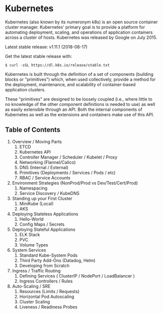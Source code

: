 # Kubernetes

Kubernetes (also known by its numeronym k8s) is an open source container cluster manager. Kubernetes' primary goal is to provide a platform for automating deployment, scaling, and operations of application containers across a cluster of hosts. Kubernetes was released by Google on July 2015.

Latest stable release: v1.11.1 (2018-08-17)

Get the latest stable release with:
```
$ curl -sSL https://dl.k8s.io/release/stable.txt
```

Kubernetes is built through the definition of a set of components (building blocks or "primitives") which, when used collectively, provide a method for the deployment, maintenance, and scalability of container-based application clusters.

These "primitives" are designed to be loosely coupled (i.e., where little to no knowledge of the other component definitions is needed to use) as well as easily extensible through an API. Both the internal components of Kubernetes as well as the extensions and containers make use of this API.

## Table of Contents

1. Overview / Moving Parts
   1. ETCD
   2. Kubernetes API
   3. Controller Manager / Scheduler / Kubelet / Proxy
   4. Networking (Flannel/Calico)
   5. DNS (Internal / External)
   6. Primitives (Deployments / Services / Pods / etc)
   7. RBAC / Service Accounts
2. Environment Strategies (NonProd/Prod vs Dev/Test/Cert/Prod)
   1. Namespacing
   2. Service Discovery / KubeDNS
3. Standing up your First Cluster
   1. MiniKube (Local)
   2. AKS
4. Deploying Stateless Applications
   1. Hello-World
   2. Config Maps / Secrets
5. Deploying Stateful Applications
   1. ELK Stack
   2. PVC
   3. Volume Types
6. System Services
   1. Standard Kube-System Pods
   2. Third Party Add-Ons (Datadog, Helm)
   3. Developing from Scratch
7. Ingress / Traffic Routing
   1. Defining Services ( ClusterIP / NodePort / LoadBalancer )
   2. Ingress Controllers / Rules
8. Auto-Scaling / SRE
   1. Resources (Limits / Requests)
   2. Horizontal Pod Autoscaling
   3. Cluster Scaling
   4. Liveness / Readiness Probes